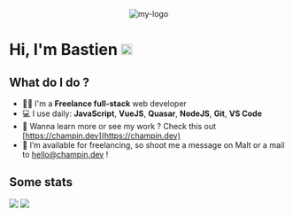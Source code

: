 <div style="text-align:center;">
  <img alt="my-logo" src="https://champin.dev/favicon.ico">
</div>

# Hi, I'm Bastien <img height="20" src="https://user-images.githubusercontent.com/1303154/88677602-1635ba80-d120-11ea-84d8-d263ba5fc3c0.gif">

## What do I do ?

- 👨‍💻 I'm a **Freelance full-stack** web developer
- 💻 I use daily: **JavaScript**, **VueJS**, **Quasar**, **NodeJS**, **Git**, **VS Code**
- 🚀 Wanna learn more or see my work ? Check this out [https://champin.dev](https://champin.dev)
- 🤝 I’m available for freelancing, so shoot me a message on Malt or a mail to [hello@champin.dev](mailto:hello@champin.dev) !

## Some stats
<picture>
  <source
    srcset="https://github-readme-stats.vercel.app/api/top-langs?username=BChampin&show_icons=true&theme=dark"
    media="(prefers-color-scheme: dark)"
  />
  <source
    srcset="https://github-readme-stats.vercel.app/api/top-langs?username=BChampin&show_icons=true"
    media="(prefers-color-scheme: light), (prefers-color-scheme: no-preference)"
  />
  <img src="https://github-readme-stats.vercel.app/api/top-langs?username=BChampin&show_icons=true" />
</picture>

<picture>
  <source
    srcset="https://github-readme-stats.vercel.app/api?username=BChampin&show_icons=true&include_all_commits=true&theme=dark"
    media="(prefers-color-scheme: dark)"
  />
  <source
    srcset="https://github-readme-stats.vercel.app/api?username=BChampin&show_icons=true&include_all_commits=true"
    media="(prefers-color-scheme: light), (prefers-color-scheme: no-preference)"
  />
  <img src="https://github-readme-stats.vercel.app/api?username=BChampin&show_icons=true&include_all_commits=true" />
</picture>
